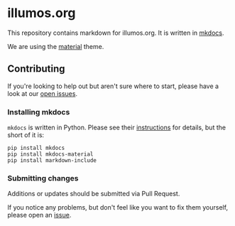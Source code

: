 # illumos.org

This repository contains markdown for illumos.org. It is written in
[mkdocs](http://www.mkdocs.org).

We are using the [material](https://squidfunk.github.io/mkdocs-material/)
theme.

## Contributing 

If you're looking to help out but aren't sure where to start, please have a
look at our [open issues](https://github.com/illumos/docs/issues).

### Installing mkdocs

`mkdocs` is written in Python. Please see their
[instructions](http://www.mkdocs.org/#installation) for details, but the short
of it is:

```
pip install mkdocs
pip install mkdocs-material
pip install markdown-include
```

### Submitting changes

Additions or updates should be submitted via Pull Request.

If you notice any problems, but don't feel like you want to fix them yourself,
please open an [issue](https://github.com/illumos/docs/issues).
